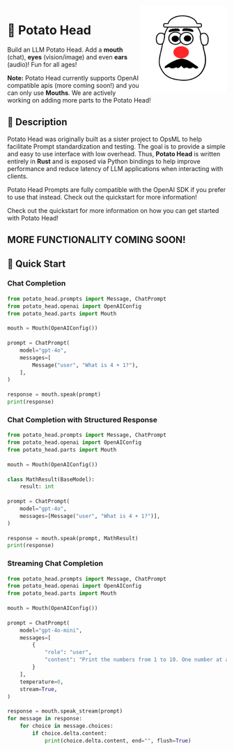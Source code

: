 <img align="right" width="200" src="images/potatohead.svg">

<div align="left">
  <h1>🥔 Potato Head</h1>
</div>

Build an LLM Potato Head. Add a **mouth** (chat), **eyes** (vision/image) and even **ears** (audio)! Fun for all ages!

**Note:** Potato Head currently supports OpenAI compatible apis (more coming soon!) and you can only use **Mouths**. We are actively working on adding more parts to the Potato Head!


<div align="left">
  <h2>📖 Description</h2>
</div>


Potato Head was originally built as a sister project to OpsML to help facilitate Prompt standardization and testing. The goal is to provide a simple and easy to use interface with low overhead. Thus, **Potato Head** is written entirely in **Rust** and is exposed via Python bindings to help improve performance and reduce latency of LLM applications when interacting with clients.

Potato Head Prompts are fully compatible with the OpenAI SDK if you prefer to use that instead. Check out the quickstart for more information!

Check out the quickstart for more information on how you can get started with Potato Head!

## MORE FUNCTIONALITY COMING SOON!


<div align="left">
  <h2>🚀 Quick Start</h2>
</div>

### Chat Completion

```python
from potato_head.prompts import Message, ChatPrompt
from potato_head.openai import OpenAIConfig
from potato_head.parts import Mouth 

mouth = Mouth(OpenAIConfig())

prompt = ChatPrompt(
    model="gpt-4o",
    messages=[
        Message("user", "What is 4 + 1?"),
    ],
)

response = mouth.speak(prompt)
print(response)
```

### Chat Completion with Structured Response

```python
from potato_head.prompts import Message, ChatPrompt
from potato_head.openai import OpenAIConfig
from potato_head.parts import Mouth 

mouth = Mouth(OpenAIConfig())

class MathResult(BaseModel):
    result: int

prompt = ChatPrompt(
    model="gpt-4o",
    messages=[Message("user", "What is 4 + 1?")],
)

response = mouth.speak(prompt, MathResult)
print(response)
```

### Streaming Chat Completion

```python
from potato_head.prompts import Message, ChatPrompt
from potato_head.openai import OpenAIConfig
from potato_head.parts import Mouth 

mouth = Mouth(OpenAIConfig())

prompt = ChatPrompt(
    model="gpt-4o-mini",
    messages=[
        {
            "role": "user",
            "content": "Print the numbers from 1 to 10. One number at a time.",
        }
    ],
    temperature=0,
    stream=True,
)

response = mouth.speak_stream(prompt)
for message in response:
    for choice in message.choices:
        if choice.delta.content:
            print(choice.delta.content, end="", flush=True)
```

